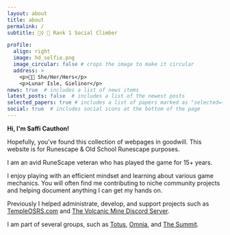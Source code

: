 ```yaml
---
layout: about
title: about
permalink: /
subtitle: 🧗‍♀️ 🥇 Rank 1 Social Climber

profile:
  align: right
  image: hd_selfie.png
  image_circular: false # crops the image to make it circular
  address: >
    <p>🏳️‍⚧️ She/Her/Hers</p>
    <p>Lunar Isle, Gielinor</p>
news: true  # includes a list of news items
latest_posts: false  # includes a list of the newest posts
selected_papers: true # includes a list of papers marked as "selected={true}"
social: true  # includes social icons at the bottom of the page
---
```


**Hi, I'm Saffi Cauthon!**

Hopefully, you've found this collection of webpages in goodwill. This website is for Runescape & Old School Runescape purposes.

I am an avid RuneScape veteran who has played the game for 15+ years.

I enjoy playing with an efficient mindset and learning about various game mechanics. You will often find me contributing to niche community projects and helping document anything I can get my hands on.

Previously I helped administrate, develop, and  support projects such as <a href="https://templeosrs.com/">TempleOSRS.com</a> and <a href="https://discord.com/invite/FXPUrUp">The Volcanic Mine Discord Server</a>.

I am part of several groups, such as <a href="https://twitter.com/Totus">Totus</a>, <a href="https://twitter.com/Omnia_Clan">Omnia</a>, and <a href="https://twitter.com/The__Summit">The Summit</a>.